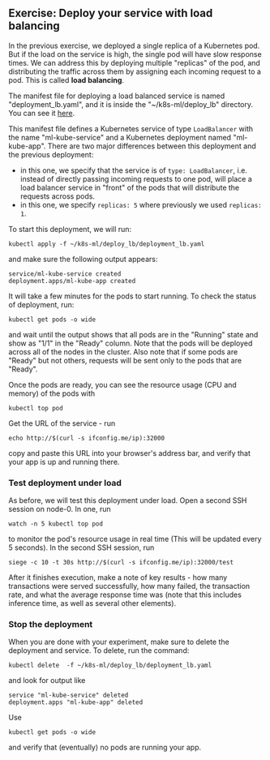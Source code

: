 ## Exercise: Deploy your service with load balancing

In the previous exercise, we deployed a single replica of a Kubernetes pod. But if the load on the service is high, the single pod will have slow response times. We can address this by deploying multiple "replicas" of the pod, and distributing the traffic across them by assigning each incoming request to a pod. This is called **load balancing**.

The manifest file for deploying a load balanced service is named "deployment_lb.yaml", and it is inside the "~/k8s-ml/deploy_lb" directory. You can see it [here](https://github.com/teaching-on-testbeds/k8s-ml/blob/gh-pages/deploy_lb/deployment_lb.yaml).


This manifest file defines a Kubernetes service of type `LoadBalancer` with the name "ml-kube-service" and a Kubernetes deployment named "ml-kube-app". There are two major differences between this deployment and the previous deployment:

* in this one, we specify that the service is of `type: LoadBalancer`, i.e. instead of directly passing incoming requests to one pod, will place a load balancer service in "front" of the pods that will distribute the requests across pods.
* in this one, we specify `replicas: 5` where previously we used `replicas: 1`.

To start this deployment, we will run:

```
kubectl apply -f ~/k8s-ml/deploy_lb/deployment_lb.yaml
```

and make sure the following output appears:

```
service/ml-kube-service created
deployment.apps/ml-kube-app created
```

It will take a few minutes for the pods to start running. To check the status of deployment, run:

``` 
kubectl get pods -o wide
```

and wait until the output shows that all pods are in the "Running" state and show as "1/1" in the "Ready" column. Note that the pods will be deployed across all of the nodes in the cluster. Also note that if some pods are "Ready" but not others, requests will be sent only to the pods that are "Ready".

Once the pods are ready, you can see the resource usage (CPU and memory) of the pods with

```
kubectl top pod
```

Get the URL of the service - run

``` shell
echo http://$(curl -s ifconfig.me/ip):32000
```

copy and paste this URL into your browser's address bar, and verify that your app is up and running there. 

### Test deployment under load

As before, we will test this deployment under load. Open a second SSH session on node-0. In one, run

```
watch -n 5 kubectl top pod
```

to monitor the pod's resource usage in real time (This will be updated every 5 seconds). In the second SSH session, run


```
siege -c 10 -t 30s http://$(curl -s ifconfig.me/ip):32000/test
```

After it finishes execution, make a note of key results - how many transactions were served successfully, how many failed, the transaction rate, and what the average response time was (note that this includes inference time, as well as several other elements). 

### Stop the deployment


When you are done with your experiment, make sure to delete the deployment and service. To delete, run the command:

``` 
kubectl delete  -f ~/k8s-ml/deploy_lb/deployment_lb.yaml
```

and look for output like

```
service "ml-kube-service" deleted
deployment.apps "ml-kube-app" deleted
```

Use

``` 
kubectl get pods -o wide
```

and verify that (eventually) no pods are running your app.
